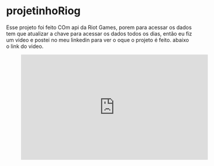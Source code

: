 # projetinhoRiog
Esse projeto foi feito COm api da Riot Games, porem para acessar os dados tem que atualizar a chave para acessar os dados todos os dias, então eu fiz um video e postei no meu linkedin
para ver o oque o projeto é feito. abaixo o link do video.
<figure class="video_container">
  
  <iframe src="https://www.linkedin.com/embed/feed/update/urn:li:ugcPost:6852233570044395520?compact=1" height="284" width="504" frameborder="0" allowfullscreen="" title="Publicação incorporada"></iframe>
</figure>
